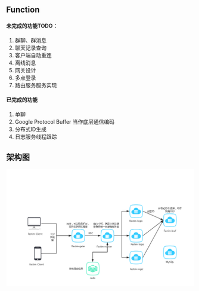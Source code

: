 ## Function
#### 未完成的功能TODO：
1. 群聊、群消息
2. 聊天记录查询
3. 客户端自动重连
4. 离线消息
5. 网关设计
6. 多点登录
7. 路由服务服务实现

#### 已完成的功能
1. 单聊
2. Google Protocol Buffer 当作底层通信编码
3. 分布式ID生成
4. 日志服务线程跟踪

## 架构图
![image](/IM.png)
